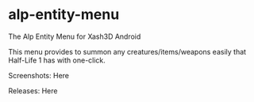 # alp-entity-menu
The Alp Entity Menu for Xash3D Android

This menu provides to summon any creatures/items/weapons easily that Half-Life 1 has with one-click.

Screenshots: Here

Releases: Here
